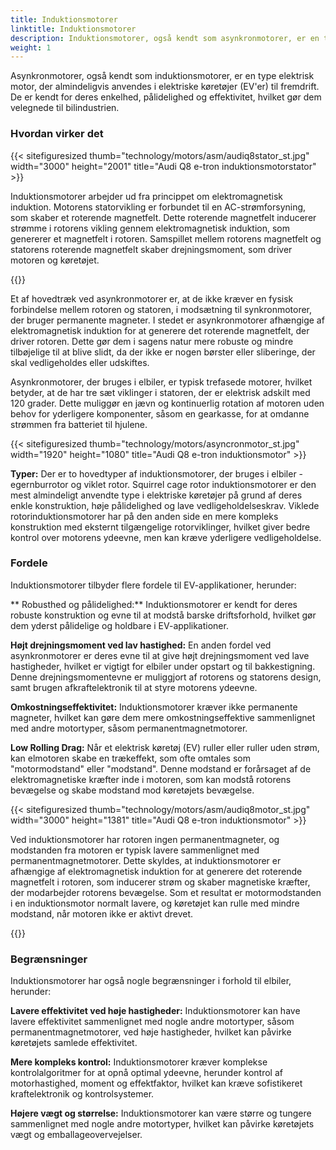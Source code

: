 ```yaml
---
title: Induktionsmotorer
linktitle: Induktionsmotorer
description: Induktionsmotorer, også kendt som asynkronmotorer, er en type elektrisk motor, der er meget udbredt i elektriske køretøjer (EV) for deres unikke egenskaber og fordele.
weight: 1
---
```

<!-- markdownlint-disable MD033 -->
Asynkronmotorer, også kendt som induktionsmotorer, er en type elektrisk motor, der almindeligvis anvendes i elektriske køretøjer (EV'er) til fremdrift. De er kendt for deres enkelhed, pålidelighed og effektivitet, hvilket gør dem velegnede til bilindustrien.

### Hvordan virker det

{{< sitefiguresized thumb="technology/motors/asm/audiq8stator_st.jpg" width="3000" height="2001" title="Audi Q8 e-tron induktionsmotorstator" >}}

Induktionsmotorer arbejder ud fra princippet om elektromagnetisk induktion. Motorens statorvikling er forbundet til en AC-strømforsyning, som skaber et roterende magnetfelt. Dette roterende magnetfelt inducerer strømme i rotorens vikling gennem elektromagnetisk induktion, som genererer et magnetfelt i rotoren. Samspillet mellem rotorens magnetfelt og statorens roterende magnetfelt skaber drejningsmoment, som driver motoren og køretøjet.

{{<evkxdisplayaddarticle />}}

Et af hovedtræk ved asynkronmotorer er, at de ikke kræver en fysisk forbindelse mellem rotoren og statoren, i modsætning til synkronmotorer, der bruger permanente magneter. I stedet er asynkronmotorer afhængige af elektromagnetisk induktion for at generere det roterende magnetfelt, der driver rotoren. Dette gør dem i sagens natur mere robuste og mindre tilbøjelige til at blive slidt, da der ikke er nogen børster eller sliberinge, der skal vedligeholdes eller udskiftes.

Asynkronmotorer, der bruges i elbiler, er typisk trefasede motorer, hvilket betyder, at de har tre sæt viklinger i statoren, der er elektrisk adskilt med 120 grader. Dette muliggør en jævn og kontinuerlig rotation af motoren uden behov for yderligere komponenter, såsom en gearkasse, for at omdanne strømmen fra batteriet til hjulene.

{{< sitefiguresized thumb="technology/motors/asyncronmotor_st.jpg" width="1920" height="1080" title="Audi Q8 e-tron induktionsmotor" >}}

**Typer:** Der er to hovedtyper af induktionsmotorer, der bruges i elbiler - egernburrotor og viklet rotor. Squirrel cage rotor induktionsmotorer er den mest almindeligt anvendte type i elektriske køretøjer på grund af deres enkle konstruktion, høje pålidelighed og lave vedligeholdelseskrav. Viklede rotorinduktionsmotorer har på den anden side en mere kompleks konstruktion med eksternt tilgængelige rotorviklinger, hvilket giver bedre kontrol over motorens ydeevne, men kan kræve yderligere vedligeholdelse.

### Fordele

Induktionsmotorer tilbyder flere fordele til EV-applikationer, herunder:

** Robusthed og pålidelighed:** Induktionsmotorer er kendt for deres robuste konstruktion og evne til at modstå barske driftsforhold, hvilket gør dem yderst pålidelige og holdbare i EV-applikationer.

**Højt drejningsmoment ved lav hastighed:** En anden fordel ved asynkronmotorer er deres evne til at give højt drejningsmoment ved lave hastigheder, hvilket er vigtigt for elbiler under opstart og til bakkestigning. Denne drejningsmomentevne er muliggjort af rotorens og statorens design, samt brugen af ​​kraftelektronik til at styre motorens ydeevne.

**Omkostningseffektivitet:** Induktionsmotorer kræver ikke permanente magneter, hvilket kan gøre dem mere omkostningseffektive sammenlignet med andre motortyper, såsom permanentmagnetmotorer.

**Low Rolling Drag:** Når et elektrisk køretøj (EV) ruller eller ruller uden strøm, kan elmotoren skabe en trækeffekt, som ofte omtales som "motormodstand" eller "modstand". Denne modstand er forårsaget af de elektromagnetiske kræfter inde i motoren, som kan modstå rotorens bevægelse og skabe modstand mod køretøjets bevægelse.

{{< sitefiguresized thumb="technology/motors/asm/audiq8motor_st.jpg" width="3000" height="1381" title="Audi Q8 e-tron induktionsmotor" >}}


Ved induktionsmotorer har rotoren ingen permanentmagneter, og modstanden fra motoren er typisk lavere sammenlignet med permanentmagnetmotorer. Dette skyldes, at induktionsmotorer er afhængige af elektromagnetisk induktion for at generere det roterende magnetfelt i rotoren, som inducerer strøm og skaber magnetiske kræfter, der modarbejder rotorens bevægelse. Som et resultat er motormodstanden i en induktionsmotor normalt lavere, og køretøjet kan rulle med mindre modstand, når motoren ikke er aktivt drevet.

{{<evkxdisplayaddarticle />}}

### Begrænsninger

Induktionsmotorer har også nogle begrænsninger i forhold til elbiler, herunder:

**Lavere effektivitet ved høje hastigheder:** Induktionsmotorer kan have lavere effektivitet sammenlignet med nogle andre motortyper, såsom permanentmagnetmotorer, ved høje hastigheder, hvilket kan påvirke køretøjets samlede effektivitet.

**Mere kompleks kontrol:** Induktionsmotorer kræver komplekse kontrolalgoritmer for at opnå optimal ydeevne, herunder kontrol af motorhastighed, moment og effektfaktor, hvilket kan kræve sofistikeret kraftelektronik og kontrolsystemer.

**Højere vægt og størrelse:** Induktionsmotorer kan være større og tungere sammenlignet med nogle andre motortyper, hvilket kan påvirke køretøjets vægt og emballageovervejelser.
